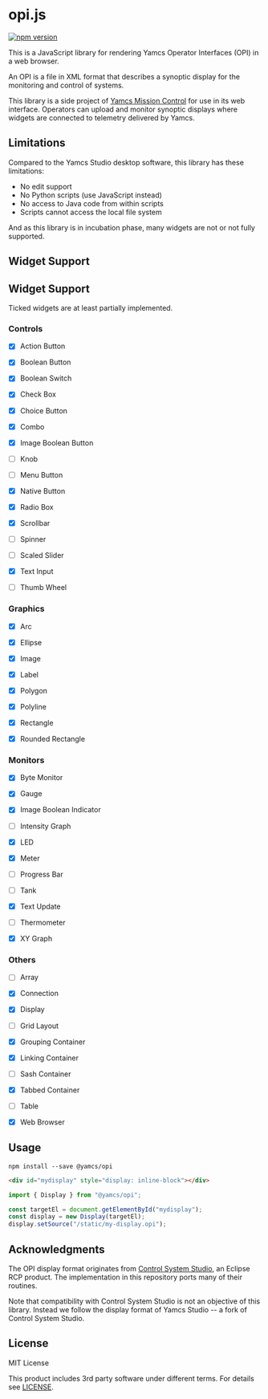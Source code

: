 # opi.js

[![npm version](https://badge.fury.io/js/%40yamcs%2Fopi.svg)](https://www.npmjs.com/package/@yamcs/opi)

This is a JavaScript library for rendering Yamcs Operator Interfaces (OPI) in a web browser.

An OPI is a file in XML format that describes a synoptic display for the monitoring and control of systems.

This library is a side project of [Yamcs Mission Control](https://yamcs.org) for use in its web interface. Operators can upload and monitor synoptic displays where widgets are connected to telemetry delivered by Yamcs.

## Limitations

Compared to the Yamcs Studio desktop software, this library has these limitations:

- No edit support
- No Python scripts (use JavaScript instead)
- No access to Java code from within scripts
- Scripts cannot access the local file system

And as this library is in incubation phase, many widgets are not or not fully supported.

## Widget Support

## Widget Support

Ticked widgets are at least partially implemented.

### Controls

* [x] Action Button
* [x] Boolean Button
* [x] Boolean Switch
* [x] Check Box
* [x] Choice Button
* [x] Combo
* [x] Image Boolean Button
* [ ] Knob
* [ ] Menu Button
* [x] Native Button
* [x] Radio Box
* [x] Scrollbar
* [ ] Spinner
* [ ] Scaled Slider
* [x] Text Input
* [ ] Thumb Wheel


### Graphics

* [x] Arc
* [x] Ellipse
* [x] Image
* [x] Label
* [x] Polygon
* [x] Polyline
* [x] Rectangle
* [x] Rounded Rectangle


### Monitors

* [x] Byte Monitor
* [x] Gauge
* [x] Image Boolean Indicator
* [ ] Intensity Graph
* [x] LED
* [x] Meter
* [ ] Progress Bar
* [ ] Tank
* [x] Text Update
* [ ] Thermometer
* [x] XY Graph


### Others

* [ ] Array
* [x] Connection
* [x] Display
* [ ] Grid Layout
* [x] Grouping Container
* [x] Linking Container
* [ ] Sash Container
* [x] Tabbed Container
* [ ] Table
* [x] Web Browser


## Usage

```
npm install --save @yamcs/opi
```

```html
<div id="mydisplay" style="display: inline-block"></div>
```

```js
import { Display } from "@yamcs/opi";

const targetEl = document.getElementById("mydisplay");
const display = new Display(targetEl);
display.setSource("/static/my-display.opi");
```

## Acknowledgments

The OPI display format originates from [Control System Studio](https://github.com/ControlSystemStudio/cs-studio), an Eclipse RCP product. The implementation in this repository ports many of their routines.

Note that compatibility with Control System Studio is not an objective of this library. Instead we follow the display format of Yamcs Studio -- a fork of Control System Studio.

## License

MIT License

This product includes 3rd party software under different terms. For details see [LICENSE](LICENSE).
